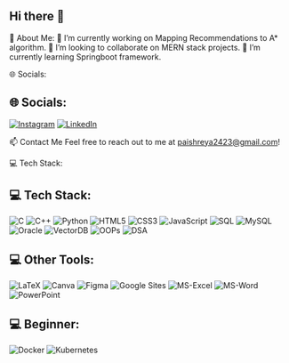 ## Hi there 👋


💫 About Me:
🔭 I’m currently working on Mapping Recommendations to A* algorithm.
👯 I’m looking to collaborate on MERN stack projects.
🌱 I’m currently learning Springboot framework.

🌐 Socials:
## 🌐 Socials:
[![Instagram](https://img.shields.io/badge/Instagram-E4405F?style=for-the-badge&logo=instagram&logoColor=white)](https://instagram.com/yourusername)
[![LinkedIn](https://img.shields.io/badge/LinkedIn-0A66C2?style=for-the-badge&logo=linkedin&logoColor=white)](https://linkedin.com/in/yourusername)


📫 Contact Me
Feel free to reach out to me at paishreya2423@gmail.com!

💻 Tech Stack:
## 💻 Tech Stack:
![C](https://img.shields.io/badge/C-6A5ACD?style=for-the-badge&logo=c&logoColor=white)
![C++](https://img.shields.io/badge/C++-FF4500?style=for-the-badge&logo=c%2B%2B&logoColor=white)
![Python](https://img.shields.io/badge/Python-32CD32?style=for-the-badge&logo=python&logoColor=white)
![HTML5](https://img.shields.io/badge/HTML5-FF6347?style=for-the-badge&logo=html5&logoColor=white)
![CSS3](https://img.shields.io/badge/CSS3-4682B4?style=for-the-badge&logo=css3&logoColor=white)
![JavaScript](https://img.shields.io/badge/JavaScript-FFD700?style=for-the-badge&logo=javascript&logoColor=black)
![SQL](https://img.shields.io/badge/SQL-8A2BE2?style=for-the-badge&logo=javascript&logoColor=black)
![MySQL](https://img.shields.io/badge/MySQL-48D1CC?style=for-the-badge&logo=javascript&logoColor=black)
![Oracle](https://img.shields.io/badge/Oracle-DC143C?style=for-the-badge&logo=javascript&logoColor=black)
![VectorDB](https://img.shields.io/badge/vectorDB-8B0000?style=for-the-badge&logo=javascript&logoColor=black)
![OOPs](https://img.shields.io/badge/oops-FF69B4?style=for-the-badge&logo=javascript&logoColor=black)
![DSA](https://img.shields.io/badge/DSA-00CED1?style=for-the-badge&logo=javascript&logoColor=black)

## 💻 Other Tools:
![LaTeX](https://img.shields.io/badge/LaTeX-F7DF1E?style=for-the-badge&logo=javascript&logoColor=black)
![Canva](https://img.shields.io/badge/Canva-F7DF1E?style=for-the-badge&logo=javascript&logoColor=black)
![Figma](https://img.shields.io/badge/Figma-F7DF1E?style=for-the-badge&logo=javascript&logoColor=black)
![Google Sites](https://img.shields.io/badge/Google-Sites-F7DF1E?style=for-the-badge&logo=javascript&logoColor=black)
![MS-Excel](https://img.shields.io/badge/MS-Excel-F7DF1E?style=for-the-badge&logo=javascript&logoColor=black)
![MS-Word](https://img.shields.io/badge/MS-Word-F7DF1E?style=for-the-badge&logo=javascript&logoColor=black)
![PowerPoint](https://img.shields.io/badge/PowerPoint-F7DF1E?style=for-the-badge&logo=javascript&logoColor=black)

## 💻 Beginner:
![Docker](https://img.shields.io/badge/Docker-F7DF1E?style=for-the-badge&logo=javascript&logoColor=black)
![Kubernetes](https://img.shields.io/badge/Kubernetes-F7DF1E?style=for-the-badge&logo=javascript&logoColor=black)





